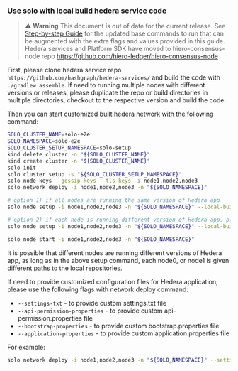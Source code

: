 ### Use solo with local build hedera service code

> **⚠️ Warning**
> This document is out of date for the current release.  See [Step-by-step Guide](./StepByStepGuide.md) for the updated base commands to run that can be augmented with the extra flags and values provided in this guide. Hedera services and Platform SDK have moved to hiero-consensus-node repo <https://github.com/hiero-ledger/hiero-consensus-node>

First, please clone hedera service repo `https://github.com/hashgraph/hedera-services/` and build the code
with `./gradlew assemble`. If need to running multiple nodes with different versions or releases, please duplicate the repo or build directories in
multiple directories, checkout to the respective version and build the code.

Then you can start customized built hedera network with the following command:

```bash
SOLO_CLUSTER_NAME=solo-e2e
SOLO_NAMESPACE=solo-e2e
SOLO_CLUSTER_SETUP_NAMESPACE=solo-setup
kind delete cluster -n "${SOLO_CLUSTER_NAME}" 
kind create cluster -n "${SOLO_CLUSTER_NAME}"
solo init
solo cluster setup -s "${SOLO_CLUSTER_SETUP_NAMESPACE}"
solo node keys --gossip-keys --tls-keys -i node1,node2,node3 
solo network deploy -i node1,node2,node3 -n "${SOLO_NAMESPACE}"

# option 1) if all nodes are running the same version of Hedera app
solo node setup -i node1,node2,node3 -n "${SOLO_NAMESPACE}" --local-build-path ../hedera-services/hedera-node/data/

# option 2) if each node is running different version of Hedera app, please provide different paths to the local repositories
solo node setup -i node1,node2,node3 -n "${SOLO_NAMESPACE}" --local-build-path node1=../hedera-services/hedera-node/data/,node1=<path2>,node3=<path3>

solo node start -i node1,node2,node3 -n "${SOLO_NAMESPACE}"
```

It is possible that different nodes are running different versions of Hedera app, as long as in the above
setup command, each node0, or node1 is given different paths to the local repositories.

If need to provide customized configuration files for Hedera application, please use the following flags with network deploy command:

* `--settings-txt` - to provide custom settings.txt file
* `--api-permission-properties` - to provide custom api-permission.properties file
* `--bootstrap-properties` - to provide custom bootstrap.properties file
* `--application-properties` - to provide custom application.properties file

For example:

```bash
solo network deploy -i node1,node2,node3 -n "${SOLO_NAMESPACE}" --settings-txt <path-to-settings-txt> 
```
